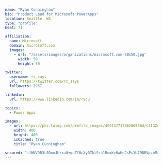 ```yaml
---
name: "Ryan Cunningham"
bio: "Product Lead for Microsoft PowerApps"
location: Seattle, WA
type: "profile"
heat: 71

affiliation:
  name: Microsoft
  domain: microsoft.com
  images:
    - url: "/assets/images/organizations/microsoft.com-50x50.jpg"
      width: 50
      height: 50

twitter:
  username: rc_says
  url: https://twitter.com/rc_says
  followers: 2957

linkedin:
  url: https://www.linkedin.com/in/rycu

topics:
  - Power Apps

images:
  - url: https://pbs.twimg.com/profile_images/459747717862805504/CJIGZejd_400x400.png
    width: 400
    height: 400
    isCached: true
    title: "Ryan Cunningham"

secured: "ifHNVDR3L0DmoJhkraO+qoZY0cXy07kt9rh1RomXe0wHoCsPsYU79DBVpzbMxg15+pfgCQUAN+XKKuTvsW2R7rgeOpLKva+pdx6cNNkQeoQXIqTgGjEez+uSrVnfigzw4pFGRv7oh30IBmZjSq2Y/96pyJLpmYpxGy1dJtMTLRzrE/ytOlZq4j8zGXYUnBBq+k74Oomk4X8x+dBYY2sSrvdtxErRifxqnPGmwr+rWvieiTairHf82z8EzWdHMFbE5yiK/uMTdVcBhQZq/pG0C9/1Rfsi8+VeAcWmagX38sleZo5FHciCeqoLxbgcT/gR1uw+lxIv5RoDVZBLDgyV5TnZAtnrFPvJI1KBY0ejTBjvmI8056Q9k+d8irLh9drOWStjSTOv8AD/1jFuw+lhcoxYJg5P+xds5cXQe5Xz0tA=;QxKbTxxiAsBh55wZDaMMKw=="
---
```


